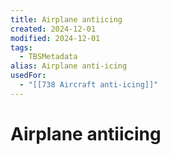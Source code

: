 ```yaml
---
title: Airplane antiicing
created: 2024-12-01
modified: 2024-12-01
tags:
  - TBSMetadata
alias: Airplane anti-icing
usedFor:
  - "[[738 Aircraft anti-icing]]"
---
```

# Airplane antiicing

